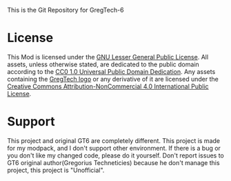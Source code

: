 This is the Git Repository for GregTech-6

# License

This Mod is licensed under the [GNU Lesser General Public License](LICENSE).
All assets, unless otherwise stated, are dedicated to the public domain
according to the [CC0 1.0 Universal Public Domain Dedication](src/main/resources/LICENSE.assets).
Any assets containing the [GregTech logo](src/main/resources/logos) or any
derivative of it are licensed under the
[Creative Commons Attribution-NonCommercial 4.0 International Public License](src/main/resources/LICENSE.logos).

# Support
This project and original GT6 are completely different.
This project is made for my modpack, and I don't support other environment.
If there is a bug or you don't like my changed code, please do it yourself. 
Don't report issues to GT6 original author(Gregorius Techneticies) because he don't manage this project, this project is "Unofficial".